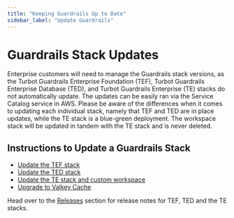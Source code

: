 ```yaml
---
title: "Keeping Guardrails Up to Date"
sidebar_label: "Update Guardrails"
---
```


# Guardrails Stack Updates

Enterprise customers will need to manage the Guardrails stack versions, as the
Turbot Guardrails Enterprise Foundation (TEF), Turbot Guardrails Enterprise Database (TED), and Turbot Guardrails
Enterprise (TE) stacks do not automatically update. The updates can be easily
ran via the Service Catalog service in AWS. Please be aware of the differences
when it comes to updating each individual stack, namely that TEF and TED are in
place updates, while the TE stack is a blue-green deployment. The workspace
stack will be updated in tandem with the TE stack and is never deleted.

## Instructions to Update a Guardrails Stack

- [Update the TEF stack](guides/hosting-guardrails/updating-stacks/update-tef)
- [Update the TED stack](guides/hosting-guardrails/updating-stacks/update-ted)
- [Update the TE stack and custom workspace](guides/hosting-guardrails/updating-stacks/update-workspace)
- [Upgrade to Valkey Cache](guides/hosting-guardrails/updating-stacks/valkey-migration)

Head over to the [Releases](/guardrails/changelog) section for release notes for TEF, TED and the TE stacks.